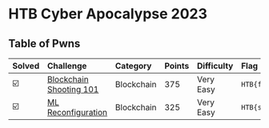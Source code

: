 # HTB Cyber Apocalypse 2023



## Table of Pwns

| Solved | Challenge                                                      | Category   | Points | Difficulty | Flag                                   |
| :----- | :------------------------------------------------------------- | :--------- | :----- | :--------- | :------------------------------------- |
| ☑️      | [Blockchain Shooting 101](./blockchain_shooting_101/README.md) | Blockchain | 375    | Very Easy  | `HTB{f33l5_n1c3_h1771n6_y0ur_74r6375}` |
| ☑️      | [ML Reconfiguration](./ml_reconfiguration/README.md)           | Blockchain | 325    | Very Easy  | `HTB{sc4tter_pl0ts_4_th3_w1n}`         |